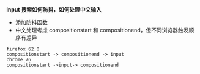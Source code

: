**input 搜索如何防抖，如何处理中文输入**

- 添加防抖函数
- 中文处理考虑 compositionstart 和 compositionend，但不同浏览器触发顺序有差异

```
firefox 62.0
compositionstart -> compositionend -> input
chrome 76
compositionstart ->input-> compositionend
```
